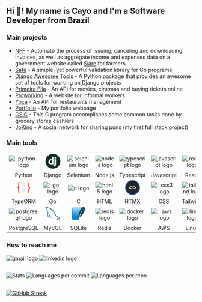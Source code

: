 <h2 align="left">Hi 👋! My name is Cayo and I'm a Software Developer from Brazil</h2>

### Main projects

- <a href="https://github.com/cayo-rodrigues/nff" target="_blank">NFF</a> - Automate the process of issuing, canceling and downloading invoices, as well as aggregate income and expenses data on a government website called <a href="https://www2.fazenda.mg.gov.br/sol/" target="_blank">Siare</a> for farmers
- <a href="https://github.com/cayo-rodrigues/safe" target="_blank">Safe</a> - A simple, yet powerful validation library for Go programs
- <a href="https://github.com/cayo-rodrigues/django-awesome-tools" target="_blank">Django Awesome Tools</a> - A Python package that provides an awesome set of tools for working on Django projects
- <a href="https://github.com/cayo-rodrigues/primeira-fila" target="_blank">Primeira Fila</a> - An API for movies, cinemas and buying tickets online
- <a href="https://github.com/cayo-rodrigues/proworking" target="_blank">Proworking</a> - A website for informal workers
- <a href="https://github.com/cayo-rodrigues/yoca" target="_blank">Yoca</a> - An API for restaurants management
- <a href="https://portfolio-ha1hscekn-cayorodrigues-projects.vercel.app/" target="_blank">Portfolio</a> - My portfolio webpage
- <a href="https://github.com/cayo-rodrigues/gsic" target="_blank">GSiC</a> - This C program accomplishes some common tasks done by grocery stores cashiers
- <a href="https://github.com/cayo-rodrigues/joking" target="_blank">JoKing</a> - A social network for sharing puns (my first full stack project)

### Main tools

<table>
  <tr>
    <td align="center" ><img src="https://cdn.jsdelivr.net/gh/devicons/devicon/icons/python/python-original.svg" height="40" width="40" alt="python logo" title="Python" /></td>
    <td align="center"><img src="./assets/dj.png" height="40" width="40" alt="django logo" title="Django" /></td>
    <td align="center"><img src="https://cdn.jsdelivr.net/gh/devicons/devicon/icons/selenium/selenium-original.svg" height="40" width="40" alt="selenium logo" title="Selenium" /></td>
    <td align="center"><img src="https://cdn.jsdelivr.net/gh/devicons/devicon/icons/nodejs/nodejs-original.svg" height="40" width="40" alt="nodejs logo" title="Node.js"  /></td>    
    <td align="center"><img src="https://cdn.jsdelivr.net/gh/devicons/devicon/icons/typescript/typescript-plain.svg" height="40" width="40" alt="typescript logo" title="Typescript"  /></td>
    <td align="center"><img src="https://cdn.jsdelivr.net/gh/devicons/devicon/icons/javascript/javascript-plain.svg" height="40" width="40" alt="javascript logo" title="Javascript"  /></td>
    <td align="center"><img src="https://cdn.jsdelivr.net/gh/devicons/devicon/icons/react/react-original.svg" height="40" width="40" alt="react logo" title="React" /></td>
  </tr>
  <tr>
    <td align="center">Python</td>
    <td align="center">Django</td>
    <td align="center">Selenium</td>
    <td align="center">Node.js</td>
    <td align="center">Typescript</td>
    <td align="center">Javascript</td>
    <td align="center">React</td>
  </tr>
  
  <tr>
    <td align="center"><img src="assets/typeorm.png" height="40" width="40" alt="typeorm logo" title="TypeORM"  /></td>
    <td align="center"><img src="https://cdn.jsdelivr.net/gh/devicons/devicon/icons/go/go-original.svg" height="40" width="40" alt="go logo" title="Go"  /></td>
    <td align="center"><img src="https://cdn.jsdelivr.net/gh/devicons/devicon/icons/c/c-original.svg" height="40" width="40" alt="c logo" title="C"  /></td>
    <td align="center"><img src="https://cdn.jsdelivr.net/gh/devicons/devicon/icons/html5/html5-original.svg" height="40" width="40" alt="html5 logo" title="HTML"  /></td>
    <td align="center"><img src="assets/htmx.png" height="40" width="40" alt="htmx logo" title="HTMX"  /></td>
    <td align="center"><img src="https://cdn.jsdelivr.net/gh/devicons/devicon/icons/css3/css3-original.svg" height="40" width="40" alt="css3 logo" title="CSS"  /></td>
    <td align="center"><img src="https://cdn.jsdelivr.net/gh/devicons/devicon/icons/tailwindcss/tailwindcss-original.svg" height="40" width="40" alt="tailwind logo" title="Tailwind"  /></td>
  </tr>
  <tr>    
    <td align="center">TypeORM</td>
    <td align="center">Go</td>
    <td align="center">C</td>
    <td align="center">HTML</td>
    <td align="center">HTMX</td>
    <td align="center">CSS</td>
    <td align="center">Tailwind</td>
  </tr>
  
  <tr>
    <td align="center"><img src="https://cdn.jsdelivr.net/gh/devicons/devicon/icons/postgresql/postgresql-original.svg" height="40" width="40" alt="postgresql logo" title="PostgreSQL"  /></td>
    <td align="center"><img src="https://github.com/devicons/devicon/blob/v2.15.1/icons/mysql/mysql-original.svg" height="40" width="40" alt="mysql logo" title="MySQL"  /></td>
    <td align="center"><img src="assets/sqlite.png" height="40" width="40" alt="sqlite logo" title="SQLite"  /></td>
    <td align="center"><img src="https://cdn.jsdelivr.net/gh/devicons/devicon/icons/redis/redis-original.svg" height="40" width="40" alt="redis logo" title="Redis"  /></td>
    <td align="center"><img src="https://cdn.jsdelivr.net/gh/devicons/devicon/icons/docker/docker-original.svg" height="40" width="40" alt="docker logo" title="Docker"  /></td>
    <td align="center"><img src="https://cdn.jsdelivr.net/gh/devicons/devicon/icons/amazonwebservices/amazonwebservices-plain-wordmark.svg" height="40" width="40" alt="aws logo" title="AWS"  /></td>
    <td align="center"><img src="https://cdn.jsdelivr.net/gh/devicons/devicon/icons/linux/linux-original.svg" height="40" width="40" alt="linux logo" title="Linux"  /></td>
  </tr>
  <tr>
    <td align="center">PostgreSQL</td>
    <td align="center">MySQL</td>
    <td align="center">SQLite</td>
    <td align="center">Redis</td>
    <td align="center">Docker</td>
    <td align="center">AWS</td>
    <td align="center">Linux</td>
  </tr>
</table>

### How to reach me

<div align="left" style="margin-top: 12px" >
  <a href="mailto:cayo.rodrigues1914@gmail.com" target="_blank">
    <img src="https://img.shields.io/static/v1?message=Gmail&logo=gmail&label=&color=D14836&logoColor=white&labelColor=&style=for-the-badge" height="35" alt="gmail logo"  />
  </a>
  <a href="https://www.linkedin.com/in/cayo-rodrigues/" target="_blank">
    <img src="https://img.shields.io/static/v1?message=LinkedIn&logo=linkedin&label=&color=0077B5&logoColor=white&labelColor=&style=for-the-badge" height="35" alt="linkedin logo"  />
  </a>
</div>

##

![Stats](http://github-profile-summary-cards.vercel.app/api/cards/stats?username=cayo-rodrigues&theme=tokyonight)
![Languages per commit](http://github-profile-summary-cards.vercel.app/api/cards/most-commit-language?username=cayo-rodrigues&theme=tokyonight)
![Languages per repo](http://github-profile-summary-cards.vercel.app/api/cards/repos-per-language?username=cayo-rodrigues&theme=tokyonight)

##

[![GitHub Streak](https://streak-stats.demolab.com?user=cayo-rodrigues&theme=tokyonight&hide_border=true)](https://git.io/streak-stats)
